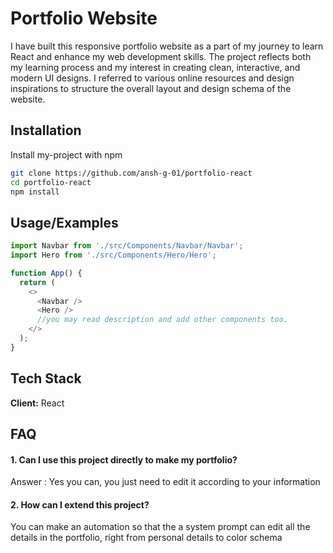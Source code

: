 
# Portfolio Website
I have built this responsive portfolio website as a part of my journey to learn React and enhance my web development skills.
The project reflects both my learning process and my interest in creating clean, interactive, and modern UI designs.
I referred to various online resources and design inspirations to structure the overall layout and design schema of the website.





## Installation

Install my-project with npm
```bash
git clone https://github.com/ansh-g-01/portfolio-react
cd portfolio-react
npm install
```
## Usage/Examples

```javascript
import Navbar from './src/Components/Navbar/Navbar';
import Hero from './src/Components/Hero/Hero';

function App() {
  return (
    <>
      <Navbar />
      <Hero />
      //you may read description and add other components too.
    </>
  );
}
```


## Tech Stack

**Client:** React


## FAQ

#### 1.  Can I use this project directly to make my portfolio?

Answer : Yes you can, you just need to edit it according to your information

#### 2. How can I extend this project?

You can make an automation so that the a system prompt can edit all the details in the portfolio, right from personal details to color schema 

